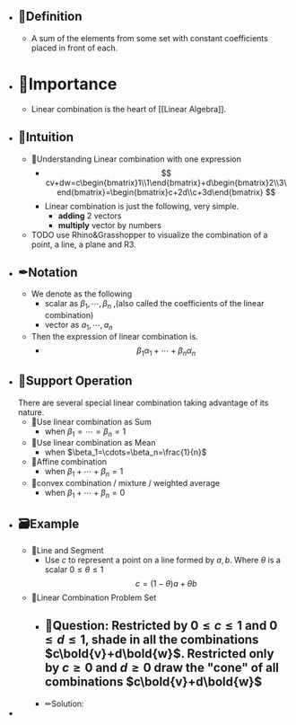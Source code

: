 - ## 📝Definition
	- A sum of the elements from some set with constant coefficients placed in front of each.
- # 👑Importance
	- Linear combination is the heart of [[Linear Algebra]].
- ## 🧠Intuition
	- 📌Understanding Linear combination with one expression
		- $$
		  cv+dw=c\begin{bmatrix}1\\1\end{bmatrix}+d\begin{bmatrix}2\\3\end{bmatrix}=\begin{bmatrix}c+2d\\c+3d\end{bmatrix}
		  $$
		- Linear combination is just the following, very simple.
			- **adding** 2 vectors
			- **multiply** vector by numbers
	- TODO use Rhino&Grasshopper to visualize the combination of a point, a line, a plane and R3.
- ## ✒Notation
	- We denote as the following
		- scalar as $\beta_1,\cdots,\beta_n$ ,(also called the coefficients of the linear combination)
		- vector as $a_1,\cdots,a_n$
	- Then the expression of linear combination is.
		- $$
		  \beta_1\alpha_1+\cdots+\beta_n\alpha_n
		  $$
- ## 💫Support Operation
  There are several special linear combination taking advantage of its nature.
	- 📌Use linear combination as Sum
		- when $\beta_1=\cdots=\beta_n=1$
	- 📌Use linear combination as Mean
		- when $\beta_1=\cdots=\beta_n=\frac{1}{n}$
	- 📌Affine combination
		- when $\beta_1+\cdots+\beta_n=1$
	- 📌convex combination / mixture / weighted average
		- when $\beta_1+\cdots+\beta_n=0$
- ## 🗃Example
	- 📌Line and Segment
		- Use $c$ to represent a point on a line formed by $a,b$. Where $\theta$ is a scalar $0\leq\theta\leq1$
		  $$
		  c = (1-\theta)a+\theta b
		  $$
	- 📌Linear Combination Problem Set
		- 💬Question: Restricted by $0\leq c\leq1$ and $0\leq d\leq1$, shade in all the combinations $c\bold{v}+d\bold{w}$. Restricted only by $c\geq0$ and $d\geq0$ draw the "cone" of all combinations $c\bold{v}+d\bold{w}$
			-
		- ✏Solution:
-